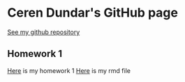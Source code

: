 # Ceren Dundar's GitHub page

[See my github repository](https://github.com/BU-IE-360/spring22-cereendundaar) 

## Homework 1
[Here](https://bu-ie-360.github.io/spring22-cereendundaar/IE360_HW1.html) is my homework 1
[Here](https://github.com/BU-IE-360/spring22-cereendundaar/blob/gh-pages/HW_1_rmd) is my rmd file


